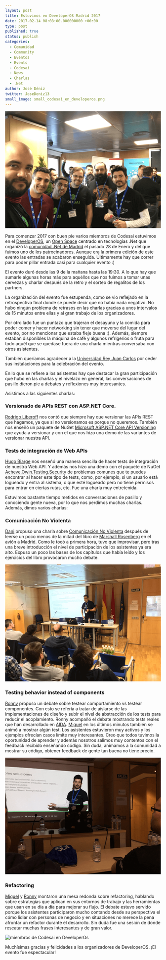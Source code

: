 ```yaml
---
layout: post
title: Estuvimos en DeveloperOS Madrid 2017
date: 2017-02-14 08:08:00.000000000 +00:00
type: post
published: true
status: publish
categories:
  - Comunidad
  - Community
  - Eventos
  - Events
  - Codesai
  - News
  - Charlas
  - .Net
author: José Déniz
twitter: JoseDeniz13
small_image: small_codesai_en_developeros.png
---
```


<img src="/assets/codesai_en_developeros.png" alt="miembros de Codesai en DeveloperOs">

Para comenzar 2017 con buen pie varios miembros de Codesai estuvimos en el [DeveloperOS](http://developeros.net/), un [Open Space](https://en.wikipedia.org/wiki/Open_Space_Technology) centrado en tecnologías .Net que organizó la [comunidad .Net de Madrid](https://www.meetup.com/madriddotnet/) el pasado 28 de Enero y del que fuimos uno de los patrocinadores. Aunque era la primera edición de este evento las entradas se acabaron enseguida. Últimamente hay que correr para poder pillar entrada casi para cualquier evento :)

El evento duró desde las 9 de la mañana hasta las 19:30. A lo que hay que sumarle algunas horas más para aquéllos que nos fuimos a tomar unas cervezas y charlar después de la retro y el sorteo de regalitos de los partners.

La organización del evento fue estupenda, como se vio reflejado en la retrospectiva final donde se puede decir que no había nada negativo. No hubo ningún problema de retrasos en las charlas gracias a unos intervalos de 15 minutos entre ellas y al gran trabajo de los organizadores.

Por otro lado fue un puntazo que trajeran el desayuno y la comida para poder comer y  hacer networking sin tener que moverse del lugar del evento, por no mencionar que estaba fleje buena ;). Además, siempre estaban disponibles la máquina de café y algunos refrigerios o fruta para todo aquél que se quedase fuera de una charla mientras conversaba con otros asistentes.

También queríamos agradecer a la [Universidad Rey Juan Carlos](http://www.urjc.es/inicio) por ceder sus instalaciones para la celebración del evento.

En lo que se refiere a los asistentes hay que destacar la gran participación que hubo en las charlas y el nivelazo en general, las conversaciones de pasillo dieron pie a debates y reflexiones muy interesantes. 

Asistimos a las siguientes charlas:

### Versionado de APIs REST con ASP.NET Core.
[Rodrigo Liberoff](https://twitter.com/rliberoff) nos contó que siempre hay que versionar las APIs REST que hagamos, ya que si no versionamos es porque no queremos. También nos enseñó un paquete de NuGet [Microsoft ASP.NET Core API Versioning](https://www.nuget.org/packages/Microsoft.AspNetCore.Mvc.Versioning) que ayuda a versionar y con el que nos hizo una demo de las variantes de versionar nuestra API.

### Tests de integración de Web APIs
[Hugo Biarge](https://twitter.com/hbiarge) nos enseñó una manera sencilla de hacer tests de integración de nuestra Web API. Y además nos hizo una demo con el paquete de NuGet [Acheve.Owin.Testing.Security](https://github.com/hbiarge/Acheve.Owin.Testing.Security) de problemas comunes que te puedes encontrar al hacer este tipo de tests,  como, por ejemplo, si un usuario está logueado y entra al sistema, o que esté logueado pero no tiene permisos para entrar en ciertas rutas, etc. Fue una charla muy entretenida.


Estuvimos bastante tiempo metidos en conversaciones de pasillo y conociendo gente nueva, por lo que nos perdimos muchas charlas. Además, dimos varios charlas:


### Comunicación No Violenta
[Dani](https://twitter.com/SuuiGD) propuso una charla sobre [Comunicación No Violenta](https://en.wikipedia.org/wiki/Nonviolent_Communication) después de leerse un poco menos de la mitad del libro de [Marshall Rosenberg](https://en.wikipedia.org/wiki/Marshall_Rosenberg) en el avión a Madrid. Como le tocó a primera hora, tuvo que improvisar, pero tras una breve introducción el nivel de participación de los asistentes ya era alto. Expuso un poco las bases de los capítulos que había leído y los ejercicios del libro provocaron mucho debate.

<img src="/assets/dosconf_dani_3.png" alt="miembros de Codesai en DeveloperOs">

### Testing behavior instead of components
[Ronny](https://twitter.com/RonnyAncorini) propuso un debate sobre testear comportamiento vs testear componentes. Con esto se refería a tratar de aislarse de las implementaciones de diseño y subir el nivel de abstracción de los tests para reducir el acoplamiento. Ronny acompañó el debate mostrando tests reales que han desarrollado en [AIDA](https://www.aidacanarias.com/). [Miguel](https://twitter.com/mangelviera) en los últimos minutos también se animó a mostrar algún test. Los asistentes estuvieron muy activos y los ejemplos ofrecían casos límite muy interesantes. Creo que todos tuvimos la oportunidad de aprender y además nosotros salimos muy contentos con el feedback recibido enseñando código. Sin duda, animamos a la comunidad a mostrar su código, obtener feedback de gente tan buena no tiene precio.

<img src="/assets/dosconf_ronny_3.png" alt="miembros de Codesai en DeveloperOs">

### Refactoring
[Miguel](https://twitter.com/mangelviera) y [Ronny](https://twitter.com/RonnyAncorini) montaron una mesa redonda sobre refactoring, hablando sobre estrategias que aplican en sus entornos de trabajo y las herramientas que usan en su día a día para mejorar su flujo. El debate estuvo servido porque los asistentes participaron mucho contando desde su perspectiva el cómo lidiar con personas de negocio y  en situaciones no merece la pena afrontar un refactor durante el desarrollo. Sin duda fue una sesión de donde rescatar muchas frases interesantes y de gran valor.

<img src="/assets/dosconf_ronny_miguel_1.jpg" alt="miembros de Codesai en DeveloperOs">

Muchísimas gracias y felicidades a los organizadores de DeveloperOS. ¡El evento fue espectacular! 